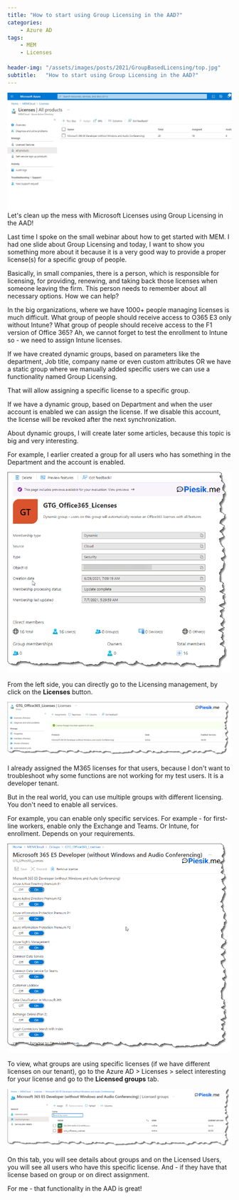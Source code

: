 ```yaml
---
title: "How to start using Group Licensing in the AAD?"
categories:
    - Azure AD
tags:
    - MEM
    - Licenses

header-img: "/assets/images/posts/2021/GroupBasedLicensing/top.jpg"
subtitle:   "How to start using Group Licensing in the AAD?"
---
```

![How to start using Group Licensing in the AAD?](/assets/images/posts/2021/GroupBasedLicensing/top.jpg)Let's clean up the mess with Microsoft Licenses using Group Licensing in the AAD!

Last time I spoke on the small webinar about how to get started with MEM. I had one slide about Group Licensing and today, I want to show you something more about it because it is a very good way to provide a proper license(s) for a specific group of people.

Basically, in small companies, there is a person, which is responsible for licensing, for providing, renewing, and taking back those licenses when someone leaving the firm. This person needs to remember about all necessary options. How we can help?

In the big organizations, where we have 1000+ people managing licenses is much difficult. What group of people should receive access to O365 E3 only without Intune? What group of people should receive access to the F1 version of Office 365? Ah, we cannot forget to test the enrollment to Intune so - we need to assign Intune licenses.

If we have created dynamic groups, based on parameters like the department, Job title, company name or even custom attributes OR we have a static group where we manually added specific users we can use a functionality named Group Licensing.

That will allow assigning a specific license to a specific group.

If we have a dynamic group, based on Department and when the user account is enabled we can assign the license. If we disable this account, the license will be revoked after the next synchronization.

About dynamic groups, I will create later some articles, because this topic is big and very interesting.

For example, I earlier created a group for all users who has something in the Department and the account is enabled.

![How to start using Group Licensing in the AAD?](/assets/images/posts/2021/GroupBasedLicensing/01.png)

From the left side, you can directly go to the Licensing management, by click on the **Licenses** button.

![How to start using Group Licensing in the AAD?](/assets/images/posts/2021/GroupBasedLicensing/02.png)

I already assigned the M365 licenses for that users, because I don't want to troubleshoot why some functions are not working for my test users. It is a developer tenant.

But in the real world, you can use multiple groups with different licensing. You don't need to enable all services.

For example, you can enable only specific services. For example - for first-line workers, enable only the Exchange and Teams. Or Intune, for enrollment. Depends on your requirements.

![How to start using Group Licensing in the AAD?](/assets/images/posts/2021/GroupBasedLicensing/03.png)

To view, what groups are using specific licenses (if we have different licenses on our tenant), go to the Azure AD > Licenses > select interesting for your license and go to the **Licensed groups** tab.

![How to start using Group Licensing in the AAD?](/assets/images/posts/2021/GroupBasedLicensing/04.png)

On this tab, you will see details about groups and on the Licensed Users, you will see all users who have this specific license. And - if they have that license based on group or on direct assignment.

For me - that functionality in the AAD is great!
